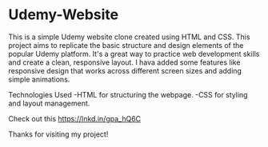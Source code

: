 # Udemy-Website

This is a simple Udemy website clone created using HTML and CSS. This project aims to replicate the basic structure and design elements of the popular Udemy platform. It's a great way to practice web development skills and create a clean, responsive layout. I hava added some features like responsive design that works across different screen sizes and adding simple animations.

Technologies Used
-HTML for structuring the webpage.
-CSS for styling and layout management.

Check out this 
https://lnkd.in/gpa_hQ6C

Thanks for visiting my project!
